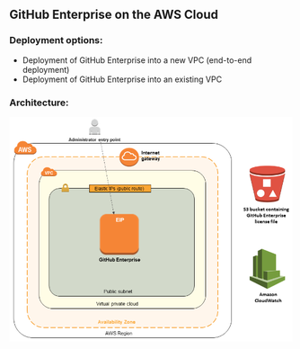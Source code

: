 ## GitHub Enterprise on the AWS Cloud

### Deployment options:
* Deployment of GitHub Enterprise into a new VPC (end-to-end deployment) 
* Deployment of GitHub Enterprise into an existing VPC

### Architecture:
![quickstart-hashicorp-consul](/images/ghe.png)
